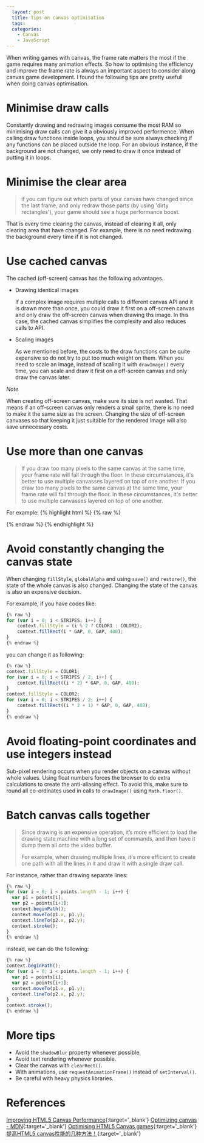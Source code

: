 ```yaml
---
  layout: post
  title: Tips on canvas optimisation
  tags:
  categories:
    - Canvas
    - JavaScript
---
```


When writing games with canvas, the frame rate matters the most if the game
requires many animation effects. So how to optimising the efficiency and
improve the frame rate is always an important aspect to consider along canvas
game development. I found the following tips are pretty usefull when doing
canvas optimisation.


# **Minimise draw calls**

Constantly drawing and redrawing images consume the most RAM so minimising draw
calls can give it a obviously improved performence. When calling draw functions
inside loops, you should be sure always checking if any functions can be placed
outside the loop. For an obvious instance, if the background are not changed, we
only need to draw it once instead of putting it in loops.

# **Minimise the clear area**

> if you can figure out which parts of your canvas have changed since the last frame,
> and only redraw those parts (by using 'dirty rectangles'), your game should see
> a huge performance boost.

That is every time clearing the canvas, instead of clearing it all, only clearing
area that have changed. For example, there is no need redrawing the background
every time if it is not changed.

# **Use cached canvas**

The cached (off-screen) canvas has the following advantages.

- Drawing identical images

  If a complex image requires multiple calls to different canvas API and it is
  drawn more than once, you could draw it first on a off-screen canvas and
  only draw the off-screen canvas when drawing ths image. In this case, the
  cached canvas simplifies the complexity and also reduces calls to API.

- Scaling images

  As we mentioned before, the costs to the draw functions can be quite expensive
  so do not try to put too much weight on them. When you need to scale an image,
  instead of scaling it with `drawImage()` every time, you can scale and draw it
  first on a off-screen canvas and only draw the canvas later.

*Note*

  When creating off-screen canvas, make sure its size is not wasted. That means
  if an off-screen canvas only renders a small sprite, there is no need to make
  it the same size as the screen. Changing the size of off-screen canvases so
  that keeping it just suitable for the rendered image will also save unnecessary
  costs.

# **Use more than one canvas**

> If you draw too many pixels to the same canvas at the same time, your frame rate will fall through the floor. In these circumstances, it's better to use multiple canvasses layered on top of one another. If you draw too many pixels to the same canvas at the same time, your frame rate will fall through the floor. In these circumstances, it's better to use multiple canvasses layered on top of one another.

For example:
{% highlight html %}
{% raw %}
<div id="stage">
  <canvas id="ui-layer" width="480" height="320"></canvas>
  <canvas id="game-layer" width="480" height="320"></canvas>
  <canvas id="background-layer" width="480" height="320"></canvas>
</div>
{% endraw %}
{% endhighlight %}

# **Avoid constantly changing the canvas state**

When changing `fillStyle`, `globalAlpha` and using `save()` and `restore()`,
the state of the whole canvas is also changed. Changing the state of the canvas
is also an expensive decision.

For example, if you have codes like:

```javascript
{% raw %}
for (var i = 0; i < STRIPES; i++) {
    context.fillStyle = (i % 2 ? COLOR1 : COLOR2);
    context.fillRect(i * GAP, 0, GAP, 480);
}
{% endraw %}
```

you can change it as following:

```javascript
{% raw %}
context.fillStyle = COLOR1;
for (var i = 0; i < STRIPES / 2; i++) {
    context.fillRect((i * 2) * GAP, 0, GAP, 480);
}
context.fillStyle = COLOR2;
for (var i = 0; i < STRIPES / 2; i++) {
    context.fillRect((i * 2 + 1) * GAP, 0, GAP, 480);
}
{% endraw %}
```

# **Avoid floating-point coordinates and use integers instead**

Sub-pixel rendering occurs when you render objects on a canvas without whole values.
Using float numbers forces the browser to do extra calculations to create the
anti-aliasing effect. To avoid this, make sure to round all co-ordinates used
in calls to `drawImage()` using `Math.floor()`.

# **Batch canvas calls together**

> Since drawing is an expensive operation, it’s more efficient to load the drawing state machine with a long set of commands, and then have it dump them all onto the video buffer.
>
> For example, when drawing multiple lines, it's more efficient to create one path with all the lines in it and draw it with a single draw call.

For instance, rather than drawing separate lines:

```javascript
{% raw %}
for (var i = 0; i < points.length - 1; i++) {
  var p1 = points[i];
  var p2 = points[i+1];
  context.beginPath();
  context.moveTo(p1.x, p1.y);
  context.lineTo(p2.x, p2.y);
  context.stroke();
}
{% endraw %}
```

instead, we can do the following:

```javascript
{% raw %}
context.beginPath();
for (var i = 0; i < points.length - 1; i++) {
  var p1 = points[i];
  var p2 = points[i+1];
  context.moveTo(p1.x, p1.y);
  context.lineTo(p2.x, p2.y);
}
context.stroke();
{% endraw %}
```

# **More tips**

- Avoid the `shadowBlur` property whenever possible.
- Avoid text rendering whenever possible.
- Clear the canvas with `clearRect()`.
- With animations, use `requestAnimationFrame()` instead of `setInterval()`.
- Be careful with heavy physics libraries.

# **References**
[Improving HTML5 Canvas Performance](https://www.html5rocks.com/en/tutorials/canvas/performance/){:target='_blank'}
[Optimizing canvas - MDN](https://developer.mozilla.org/en-US/docs/Web/API/Canvas_API/Tutorial/Optimizing_canvas){:target='_blank'}
[ Optimising HTML5 Canvas games](https://nicolahibbert.com/optimising-html5-canvas-games/){:target='_blank'}
[提高HTML5 canvas性能的几种方法！](https://my.oschina.net/aaronzh/blog/132346){:target='_blank'}
